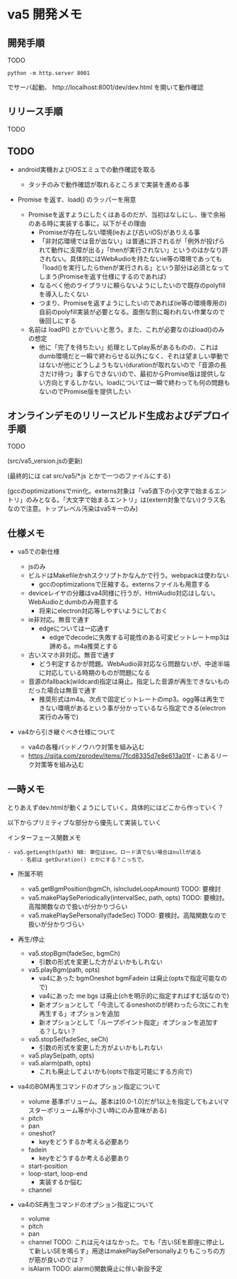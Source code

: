 # va5 開発メモ

## 開発手順

TODO

```
python -m http.server 8001
```

でサーバ起動、
http://localhost:8001/dev/dev.html
を開いて動作確認


## リリース手順

TODO


## TODO

- android実機およびiOSエミュでの動作確認を取る
    - タッチのみで動作確認が取れるところまで実装を進める事

- Promise を返す、load() のラッパーを用意
    - Promiseを返すようにしたくはあるのだが、当初はなしにし、後で余裕のある時に実装する事に。以下がその理由
        - Promiseが存在しない環境(ieおよび古いiOS)がありえる事
        - 「非対応環境では音が出ない」は普通に許されるが「例外が投げられて動作に支障が出る」「thenが実行されない」というのはかなり許されない。具体的にはWebAudioを持たないie等の環境であっても「load()を実行したらthenが実行される」という部分は必須となってしまう(Promiseを返す仕様にするのであれば)
        - なるべく他のライブラリに頼らないようにしたいので既存のpolyfillを導入したくない
        - つまり、Promiseを返すようにしたいのであれば(ie等の環境専用の)自前のpolyfill実装が必要となる。面倒な割に報われない作業なので後回しにする
    - 名前は loadP() とかでいいと思う。また、これが必要なのはload()のみの想定
        - 他に「完了を待ちたい」処理としてplay系があるものの、これはdumb環境だと一瞬で終わらせる以外になく、それは望ましい挙動ではないが他にどうしようもない(durationが取れないので「音源の長さだけ待つ」事すらできない)ので、最初からPromise版は提供しない方向とするしかない。loadについては一瞬で終わっても何の問題もないのでPromise版を提供したい


## オンラインデモのリリースビルド生成およびデプロイ手順

TODO

(src/va5_version.jsの更新)

(最終的には cat src/va5/*.js とかで一つのファイルにする)

(gccのoptimizationsでmin化。externs対象は「va5直下の小文字で始まるエントリ」のみとなる。「大文字で始まるエントリ」は(extern対象でない)クラス名なので注意。トップレベル汚染はva5キーのみ)


## 仕様メモ

- va5での新仕様
    - jsのみ
    - ビルドはMakefileかshスクリプトかなんかで行う。webpackは使わない
        - gccのoptimizationsで圧縮する。externsファイルも用意する
    - deviceレイヤの分離はva4同様に行うが、HtmlAudio対応はしない。WebAudioとdumbのみ用意する
        - 将来にelectron対応等しやすいようにしておく
    - ie非対応。無音で通す
        - edgeについては一応通す
            - edgeでdecodeに失敗する可能性のある可変ビットレートmp3は諦める。m4a推奨とする
    - 古いスマホ非対応。無音で通す
        - どう判定するかが問題。WebAudio非対応なら問題ないが、中途半端に対応している時期のものが問題になる
    - 音源のfallback(wildcard)指定は廃止。指定した音源が再生できないものだった場合は無音で通す
        - 推奨形式はm4a。次点で固定ビットレートのmp3。ogg等は再生できない環境があるという事が分かっているなら指定できる(electron実行のみ等で)

- va4から引き継ぐべき仕様について
    - va4の各種バッドノウハウ対策を組み込む
    - https://qiita.com/zprodev/items/7fcd8335d7e8e613a01f - にあるリーク対策等を組み込む


## 一時メモ




とりあえずdev.htmlが動くようにしていく。具体的にはどこから作っていく？

以下からプリミティブな部分から優先して実装していく

インターフェース関数メモ

    - va5.getLength(path) NB: 単位はsec。ロード済でない場合はnullが返る
        - 名前は getDuration() とかにする？こっちで。

- 所属不明
    - va5.getBgmPosition(bgmCh, isIncludeLoopAmount) TODO: 要検討
    - va5.makePlaySePeriodically(intervalSec, path, opts) TODO: 要検討。高階関数なので扱いが分かりづらい
    - va5.makePlaySePersonally(fadeSec) TODO: 要検討。高階関数なので扱いが分かりづらい

- 再生/停止
    - va5.stopBgm(fadeSec, bgmCh)
        - 引数の形式を変更した方がよいかもしれない
    - va5.playBgm(path, opts)
        - va4にあった bgmOneshot bgmFadein は廃止(optsで指定可能なので)
        - va4にあった me bgs は廃止(chを明示的に指定すればすむ話なので)
        - 新オプションとして「今流してるoneshotのが終わったら次にこれを再生する」オプションを追加
        - 新オプションとして「ループポイント指定」オプションを追加する？しない？
    - va5.stopSe(fadeSec, seCh)
        - 引数の形式を変更した方がよいかもしれない
    - va5.playSe(path, opts)
    - va5.alarm(path, opts)
        - これも廃止してよいかも(optsで指定可能にする方向で)



- va4のBGM再生コマンドのオプション指定について
    - volume 基準ボリューム。基本は[0.0-1.0]だが1以上を指定してもよい(マスターボリューム等が小さい時にのみ意味がある)
    - pitch
    - pan
    - oneshot?
        - keyをどうするか考える必要あり
    - fadein
        - keyをどうするか考える必要あり
    - start-position
    - loop-start, loop-end
        - 実装するか悩む
    - channel

- va4のSE再生コマンドのオプション指定について
    - volume
    - pitch
    - pan
    - channel TODO: これは元々はなかった。でも「古いSEを即座に停止して新しいSEを鳴らす」用途はmakePlaySePersonallyよりもこっちの方が筋が良いのでは？
    - isAlarm TODO: alarm()関数廃止に伴い新設予定






